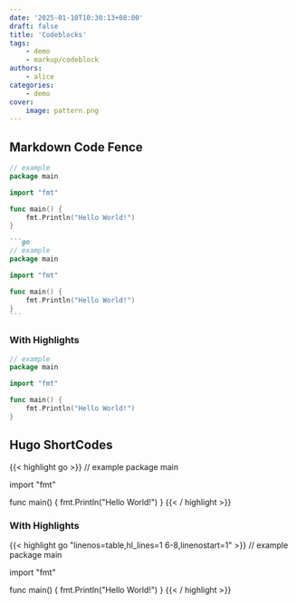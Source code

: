 ```yaml
---
date: '2025-01-10T10:30:13+08:00'
draft: false
title: 'Codeblocks'
tags:
    - demo
    - markup/codeblock
authors:
    - alice
categories:
    - demo
cover:
    image: pattern.png
---
```


## Markdown Code Fence

```go
// example
package main

import "fmt"

func main() {
    fmt.Println("Hello World!")
}
```

~~~md
```go
// example
package main

import "fmt"

func main() {
    fmt.Println("Hello World!")
}
```
~~~

### With Highlights

```go {linenos=table,hl_lines=[1,"6-8"],linenostart=1}
// example
package main

import "fmt"

func main() {
    fmt.Println("Hello World!")
}
```

## Hugo ShortCodes

{{< highlight go >}}
// example
package main

import "fmt"

func main() {
    fmt.Println("Hello World!")
}
{{< / highlight >}}

### With Highlights

{{< highlight go "linenos=table,hl_lines=1 6-8,linenostart=1" >}}
// example
package main

import "fmt"

func main() {
    fmt.Println("Hello World!")
}
{{< / highlight >}}

